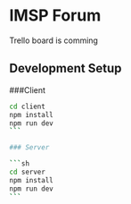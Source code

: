 # IMSP Forum

Trello board is comming

## Development Setup

###Client 

````sh
cd client 
npm install
npm run dev
```

### Server

```sh
cd server
npm install
npm run dev
```